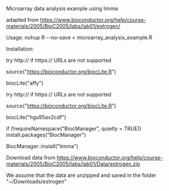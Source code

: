 Microarray data analysis example using limma

adapted from https://www.bioconductor.org/help/course-materials/2005/BioC2005/labs/lab01/estrogen/


Usage:
    nohup R --no-save < microarray_analysis_example.R


Installation:

try http:// if https:// URLs are not supported

source("https://bioconductor.org/biocLite.R")

biocLite("affy")
 
try http:// if https:// URLs are not supported

source("https://bioconductor.org/biocLite.R")

biocLite("hgu95av2cdf")


if (!requireNamespace("BiocManager", quietly = TRUE))
    install.packages("BiocManager")

BiocManager::install("limma")



Download data from https://www.bioconductor.org/help/course-materials/2005/BioC2005/labs/lab01/Data/estrogen.zip

We assume that the data are unzipped and saved in the folder "~/Downloads/estrogen"


